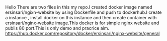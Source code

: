 Hello There are two files in this my repo.I created docker image named ersinsari/ngixn-website by using Dockerfile and push to dockerhub.I create a instance , install docker on this instance and then create container with ersinsari/nginx-website image.This docker is for simple nginx website and publis 80 port.This is only demo and pracrice aim.
https://hub.docker.com/repository/docker/ersinsari/nginx-website/general
